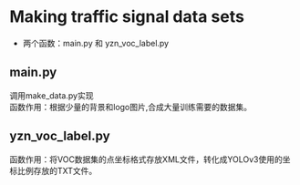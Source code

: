 # Making traffic signal data sets
- 两个函数：main.py 和 yzn_voc_label.py
## main.py
调用make_data.py实现<br>
函数作用：根据少量的背景和logo图片,合成大量训练需要的数据集。
## yzn_voc_label.py
函数作用：将VOC数据集的点坐标格式存放XML文件，转化成YOLOv3使用的坐标比例存放的TXT文件。
